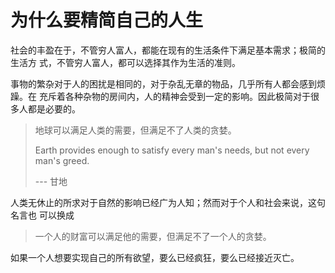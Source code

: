 # 为什么要精简自己的人生

社会的丰盈在于，不管穷人富人，都能在现有的生活条件下满足基本需求；极简的生活方
式，不管穷人富人，都可以选择其作为生活的准则。

事物的繁杂对于人的困扰是相同的，对于杂乱无章的物品，几乎所有人都会感到烦躁。在
充斥着各种杂物的房间内，人的精神会受到一定的影响。因此极简对于很多人都是必要的。

> 地球可以满足人类的需要，但满足不了人类的贪婪。
>
> Earth provides enough to satisfy every man's needs, but not every man's greed.
>
> --- 甘地

人类无休止的所求对于自然的影响已经广为人知；然而对于个人和社会来说，这句名言也
可以换成

> 一个人的财富可以满足他的需要，但满足不了一个人的贪婪。

如果一个人想要实现自己的所有欲望，要么已经疯狂，要么已经接近灭亡。


